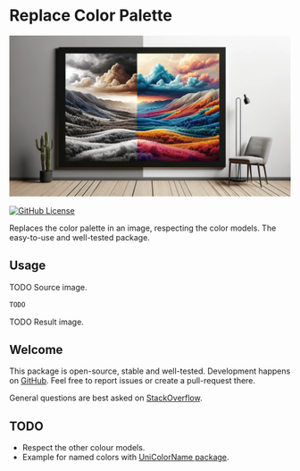 # Replace Color Palette

![Cover - Replace Palette](https://raw.githubusercontent.com/signmotion/replace_palette/master/images/cover.webp)

[![GitHub License](https://img.shields.io/badge/license-MIT-blue.svg)](https://raw.githubusercontent.com/signmotion/replace_palette/master/LICENSE)

Replaces the color palette in an image, respecting the color models.
The easy-to-use and well-tested package.

## Usage

TODO Source image.

```dart
TODO
```

TODO Result image.

## Welcome

This package is open-source, stable and well-tested. Development happens on
[GitHub](https://github.com/signmotion/replace_palette). Feel free to report issues
or create a pull-request there.

General questions are best asked on
[StackOverflow](https://stackoverflow.com/questions/tagged/replace_palette).

## TODO

- Respect the other colour models.
- Example for named colors with [UniColorName package](https://github.com/signmotion/uni_color_name).
